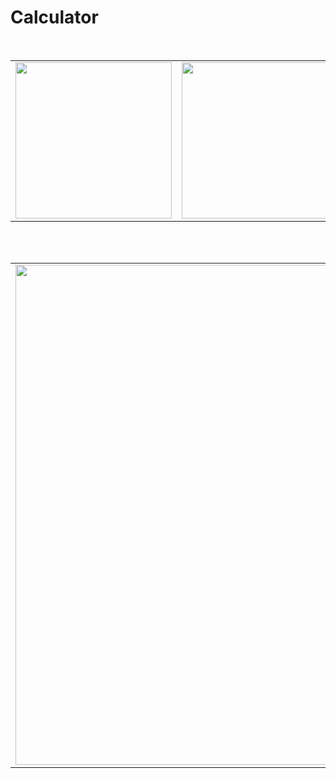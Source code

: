 # Calculator


<br>

| | |  | 
|--|--|--|
| <img src="https://user-images.githubusercontent.com/99007231/184291325-2f7de0b6-c0ae-4913-bd66-af50ed81d99c.png" width=250px> | <img src="https://user-images.githubusercontent.com/99007231/184291329-2fbc2c5d-c693-4f6f-a7a3-5290ac774815.png" width=250px> | <img src="https://user-images.githubusercontent.com/99007231/184291337-ea6a920d-a611-436f-9630-30f6041f75f4.png" width=250px> | 
<br>
<br>

|  | 
|--|
| <img src="https://user-images.githubusercontent.com/99007231/184291425-3d9f5348-326e-4be6-9726-37dd09bf9563.png" width=800px > |


<br>
